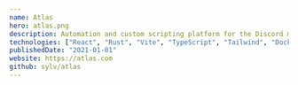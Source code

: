 ```yaml
---
name: Atlas
hero: atlas.png
description: Automation and custom scripting platform for the Discord messaging application.
technologies: ["React", "Rust", "Vite", "TypeScript", "Tailwind", "Docker"]
publishedDate: "2021-01-01"
website: https://atlas.com
github: sylv/atlas
---
```

